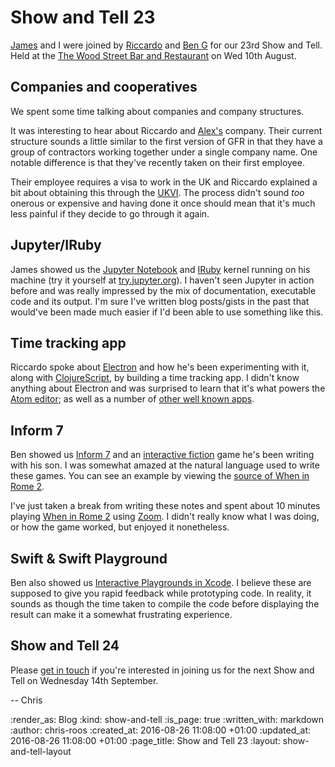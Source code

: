 Show and Tell 23
================

[James][james-mead] and I were joined by [Riccardo][riccardo-cambiassi] and [Ben G][ben-griffiths] for our 23rd Show and Tell. Held at the [The Wood Street Bar and Restaurant][wood-street-bar-and-restaurant] on Wed 10th August.


## Companies and cooperatives

We spent some time talking about companies and company structures.

It was interesting to hear about Riccardo and [Alex's][alex-stubbs] company. Their current structure sounds a little similar to the first version of GFR in that they have a group of contractors working together under a single company name. One notable difference is that they've recently taken on their first employee.

Their employee requires a visa to work in the UK and Riccardo explained a bit about obtaining this through the [UKVI][ukvi]. The process didn't sound _too_ onerous or expensive and having done it once should mean that it's much less painful if they decide to go through it again.


## Jupyter/IRuby

James showed us the [Jupyter Notebook][jupyter] and [IRuby][iruby] kernel running on his machine (try it yourself at [try.jupyter.org][try-jupyter]). I haven't seen Jupyter in action before and was really impressed by the mix of documentation, executable code and its output. I'm sure I've written blog posts/gists in the past that would've been made much easier if I'd been able to use something like this.


## Time tracking app

Riccardo spoke about [Electron][electron] and how he's been experimenting with it, along with [ClojureScript][clojurescript], by building a time tracking app. I didn't know anything about Electron and was surprised to learn that it's what powers the [Atom editor][atom-io]; as well as a number of [other well known apps][electron-apps].


## Inform 7

Ben showed us [Inform 7][inform-7] and an [interactive fiction][interactive-fiction] game he's been writing with his son. I was somewhat amazed at the natural language used to write these games. You can see an example by viewing the [source of When in Rome 2][when-in-rome-2-source].

I've just taken a break from writing these notes and spent about 10 minutes playing [When in Rome 2][when-in-rome-2] using [Zoom][zoom]. I didn't really know what I was doing, or how the game worked, but enjoyed it nonetheless.


## Swift & Swift Playground

Ben also showed us [Interactive Playgrounds in Xcode][xcode-interactive-playgrounds]. I believe these are supposed to give you rapid feedback while prototyping code. In reality, it sounds as though the time taken to compile the code before displaying the result can make it a somewhat frustrating experience.


## Show and Tell 24

Please [get in touch][contact] if you're interested in joining us for the next Show and Tell on Wednesday 14th September.

-- Chris


[alex-stubbs]: https://twitter.com/alexstubbs/
[atom-io]: https://atom.io/
[ben-griffiths]: https://twitter.com/beng
[clojurescript]: https://github.com/clojure/clojurescript
[contact]: /contact
[electron]: http://electron.atom.io/
[electron-apps]: http://electron.atom.io/apps/
[inform-7]: http://inform7.com/
[interactive-fiction]: https://en.wikipedia.org/wiki/Interactive_fiction
[iruby]: https://github.com/SciRuby/iruby
[james-mead]: /james-mead
[jupyter]: http://jupyter.org/
[riccardo-cambiassi]: https://github.com/bru
[try-jupyter]: https://try.jupyter.org/
[ukvi]: https://www.gov.uk/government/organisations/uk-visas-and-immigration
[when-in-rome-2]: http://inform7.com/learn/eg/wir2/index.html
[when-in-rome-2-source]: http://inform7.com/learn/eg/wir2/source.html
[wood-street-bar-and-restaurant]: http://www.woodstreetbar.co.uk/
[xcode-interactive-playgrounds]: https://developer.apple.com/swift/blog/?id=35
[zoom]: http://www.logicalshift.co.uk/unix/zoom/

:render_as: Blog
:kind: show-and-tell
:is_page: true
:written_with: markdown
:author: chris-roos
:created_at: 2016-08-26 11:08:00 +01:00
:updated_at: 2016-08-26 11:08:00 +01:00
:page_title: Show and Tell 23
:layout: show-and-tell-layout
